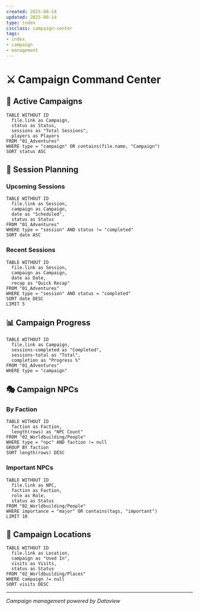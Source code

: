 ```yaml
---
created: 2025-08-14
updated: 2025-08-14
type: index
cssclass: campaign-center
tags:
- index
- campaign
- management
---
```


# ⚔️ Campaign Command Center

## 🎲 Active Campaigns

```dataview
TABLE WITHOUT ID
  file.link as Campaign,
  status as Status,
  sessions as "Total Sessions",
  players as Players
FROM "01_Adventures"
WHERE type = "campaign" OR contains(file.name, "Campaign")
SORT status ASC
```

## 📅 Session Planning

### Upcoming Sessions
```dataview
TABLE WITHOUT ID
  file.link as Session,
  campaign as Campaign,
  date as "Scheduled",
  status as Status
FROM "01_Adventures"
WHERE type = "session" AND status != "completed"
SORT date ASC
```

### Recent Sessions
```dataview
TABLE WITHOUT ID
  file.link as Session,
  campaign as Campaign,
  date as Date,
  recap as "Quick Recap"
FROM "01_Adventures"
WHERE type = "session" AND status = "completed"
SORT date DESC
LIMIT 5
```

## 📊 Campaign Progress

```dataview
TABLE WITHOUT ID
  file.link as Campaign,
  sessions-completed as "Completed",
  sessions-total as "Total",
  completion as "Progress %"
FROM "01_Adventures"
WHERE type = "campaign"
```

## 🎭 Campaign NPCs

### By Faction
```dataview
TABLE WITHOUT ID
  faction as Faction,
  length(rows) as "NPC Count"
FROM "02_Worldbuilding/People"
WHERE type = "npc" AND faction != null
GROUP BY faction
SORT length(rows) DESC
```

### Important NPCs
```dataview
TABLE WITHOUT ID
  file.link as NPC,
  faction as Faction,
  role as Role,
  status as Status
FROM "02_Worldbuilding/People"
WHERE importance = "major" OR contains(tags, "important")
LIMIT 10
```

## 📍 Campaign Locations

```dataview
TABLE WITHOUT ID
  file.link as Location,
  campaign as "Used In",
  visits as Visits,
  status as Status
FROM "02_Worldbuilding/Places"
WHERE campaign != null
SORT visits DESC
```

---
*Campaign management powered by Dataview*
